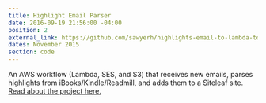 ```yaml
---
title: Highlight Email Parser
date: 2016-09-19 21:56:00 -04:00
position: 2
external_link: https://github.com/sawyerh/highlights-email-to-lambda-to-siteleaf
dates: November 2015
section: code
---
```


An AWS workflow (Lambda, SES, and S3) that receives new emails, parses highlights from iBooks/Kindle/Readmill, and adds them to a Siteleaf site. [Read about the project here.](https://medium.com/@sawyerh/how-i-m-exporting-my-highlights-from-the-grasps-of-ibooks-and-kindle-ce6a6031b298)